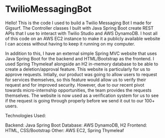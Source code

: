 # TwilioMessagingBot

Hello! This is the code I used to build a Twilio Messaging Bot I made for Gigsurf. The Controller classes I built with Java Spring Boot create REST APIs
that I use to interact with Twilio Studio and AWS DynamoDB. I host all of this code on an AWS EC2 instance to make it a publicly available website
I can access without having to keep it running on my computer. 

In addition to this, I have an external simple Spring MVC website that uses Java Spring Boot for the backend and HTML/Bootstrap as the frontend. I used Spring
Thymeleaf alongside an H2 in-memory database to be able to create a deletion/approval feature. This website is particularly for us to approve requests.
Intially, our product was going to allow users to request for services themselves, so this feature would allow us to verify their request and for
improved security. However, due to our recent pivot towards micro-internship opportunities, the team provides the requests themselves. The website is
now used as a verification system for us to see if the request is going through properly before we send it out to our 100+ users.

Technologies Used:

Backend: Java Spring Boot
Database: AWS DynamoDB, H2
Frontend: HTML, CSS/Bootstrap
Other: AWS EC2, Spring Thymeleaf
